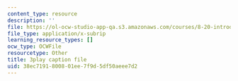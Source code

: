 ```yaml
---
content_type: resource
description: ''
file: https://ol-ocw-studio-app-qa.s3.amazonaws.com/courses/8-20-introduction-to-special-relativity-january-iap-2021/38ec7191800801ee7f9d5df50aeee7d2_S1CREXGfvE.srt
file_type: application/x-subrip
learning_resource_types: []
ocw_type: OCWFile
resourcetype: Other
title: 3play caption file
uid: 38ec7191-8008-01ee-7f9d-5df50aeee7d2
---
```

